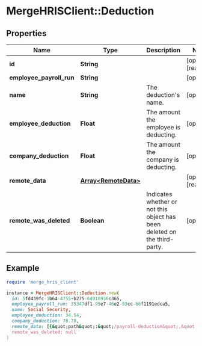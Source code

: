# MergeHRISClient::Deduction

## Properties

| Name | Type | Description | Notes |
| ---- | ---- | ----------- | ----- |
| **id** | **String** |  | [optional][readonly] |
| **employee_payroll_run** | **String** |  | [optional] |
| **name** | **String** | The deduction&#39;s name. | [optional] |
| **employee_deduction** | **Float** | The amount the employee is deducting. | [optional] |
| **company_deduction** | **Float** | The amount the company is deducting. | [optional] |
| **remote_data** | [**Array&lt;RemoteData&gt;**](RemoteData.md) |  | [optional][readonly] |
| **remote_was_deleted** | **Boolean** | Indicates whether or not this object has been deleted on the third-party. | [optional] |

## Example

```ruby
require 'merge_hris_client'

instance = MergeHRISClient::Deduction.new(
  id: 5fd439fc-1b64-4755-b275-64918936c365,
  employee_payroll_run: 35347df1-95e7-46e2-93cc-66f1191edca5,
  name: Social Security,
  employee_deduction: 34.54,
  company_deduction: 78.78,
  remote_data: [{&quot;path&quot;:&quot;/payroll-deduction&quot;,&quot;data&quot;:[&quot;Varies by platform&quot;]}],
  remote_was_deleted: null
)
```

